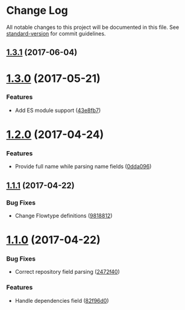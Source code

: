 # Change Log

All notable changes to this project will be documented in this file. See [standard-version](https://github.com/conventional-changelog/standard-version) for commit guidelines.

<a name="1.3.1"></a>
## [1.3.1](https://github.com/njakob/parcel/compare/v1.3.0...v1.3.1) (2017-06-04)



<a name="1.3.0"></a>
# [1.3.0](https://github.com/njakob/parcel/compare/v1.2.0...v1.3.0) (2017-05-21)


### Features

* Add ES module support ([43e8fb7](https://github.com/njakob/parcel/commit/43e8fb7))



<a name="1.2.0"></a>
# [1.2.0](https://github.com/njakob/parcel/compare/v1.1.1...v1.2.0) (2017-04-24)


### Features

* Provide full name while parsing name fields ([0dda096](https://github.com/njakob/parcel/commit/0dda096))



<a name="1.1.1"></a>
## [1.1.1](https://github.com/njakob/parcel/compare/v1.1.0...v1.1.1) (2017-04-22)


### Bug Fixes

* Change Flowtype definitions ([9818812](https://github.com/njakob/parcel/commit/9818812))



<a name="1.1.0"></a>
# [1.1.0](https://github.com/njakob/parcel/compare/v1.0.3...v1.1.0) (2017-04-22)


### Bug Fixes

* Correct repository field parsing ([2472f40](https://github.com/njakob/parcel/commit/2472f40))


### Features

* Handle dependencies field ([82f96d0](https://github.com/njakob/parcel/commit/82f96d0))
